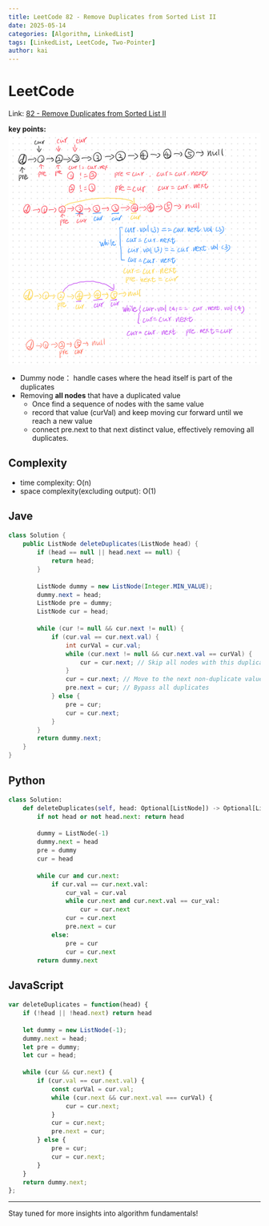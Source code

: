 ```yaml
---
title: LeetCode 82 - Remove Duplicates from Sorted List II
date: 2025-05-14
categories: [Algorithm, LinkedList]
tags: [LinkedList, LeetCode, Two-Pointer]
author: kai
---
```


# LeetCode 

Link: [82 - Remove Duplicates from Sorted List II](https://leetcode.com/problems/remove-duplicates-from-sorted-list-ii/)

**key points:**
![Reverse Linked List](/assets/img/posts/Algorithm/LinkedList/LC82.png)

- Dummy node： handle cases where the head itself is part of the duplicates
- Removing **all nodes** that have a duplicated value 
    - Once find a sequence of nodes with the same value
    - record that value (curVal) and keep moving cur forward until we reach a new value
    - connect pre.next to that next distinct value, effectively removing all duplicates.


## Complexity
- time complexity: O(n)
- space complexity(excluding output): O(1)


## Jave

```java
class Solution {
    public ListNode deleteDuplicates(ListNode head) {
        if (head == null || head.next == null) {
            return head;
        }

        ListNode dummy = new ListNode(Integer.MIN_VALUE);
        dummy.next = head;
        ListNode pre = dummy;
        ListNode cur = head;

        while (cur != null && cur.next != null) {
            if (cur.val == cur.next.val) {
                int curVal = cur.val;
                while (cur.next != null && cur.next.val == curVal) {
                    cur = cur.next; // Skip all nodes with this duplicated value
                }
                cur = cur.next; // Move to the next non-duplicate value
                pre.next = cur; // Bypass all duplicates
            } else {
                pre = cur;
                cur = cur.next;    
            }   
        }
        return dummy.next;  
    }
}
```

## Python

```python
class Solution:
    def deleteDuplicates(self, head: Optional[ListNode]) -> Optional[ListNode]:
        if not head or not head.next: return head

        dummy = ListNode(-1)
        dummy.next = head
        pre = dummy
        cur = head

        while cur and cur.next:
            if cur.val == cur.next.val:
                cur_val = cur.val
                while cur.next and cur.next.val == cur_val:
                    cur = cur.next
                cur = cur.next
                pre.next = cur
            else:
                pre = cur
                cur = cur.next
        return dummy.next
```

## JavaScript

```javascript
var deleteDuplicates = function(head) {
    if (!head || !head.next) return head

    let dummy = new ListNode(-1);
    dummy.next = head;
    let pre = dummy;
    let cur = head;

    while (cur && cur.next) {
        if (cur.val == cur.next.val) {
            const curVal = cur.val;
            while (cur.next && cur.next.val === curVal) {
                cur = cur.next;
            }
            cur = cur.next;
            pre.next = cur;
        } else {
            pre = cur;
            cur = cur.next;
        }
    }
    return dummy.next;
};
```








---

Stay tuned for more insights into algorithm fundamentals!